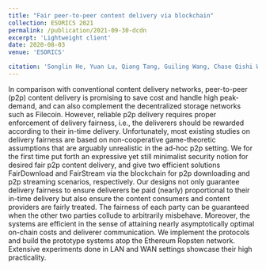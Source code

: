 ```yaml
---
title: "Fair peer-to-peer content delivery via blockchain"
collection: ESORICS 2021
permalink: /publication/2021-09-30-dcdn
excerpt: 'Lightweight client'
date: 2020-08-03
venue: 'ESORICS'

citation: 'Songlin He, Yuan Lu, Qiang Tang, Guiling Wang, Chase Qishi Wu. &quot;Fair peer-to-peer content delivery via blockchain.&quot; <i>Proc. ESORICS 2021</i>.'
---
```

In comparison with conventional content delivery networks, peer-to-peer (p2p) content delivery is promising to save cost and handle high peak-demand, and can also complement the decentralized storage networks such as Filecoin. However, reliable p2p delivery requires proper enforcement of delivery fairness, i.e., the deliverers should be rewarded according to their in-time delivery. Unfortunately, most existing studies on delivery fairness are based on non-cooperative game-theoretic assumptions that are arguably unrealistic in the ad-hoc p2p setting. We for the first time put forth an expressive yet still minimalist security notion for desired fair p2p content delivery, and give two efficient solutions FairDownload and FairStream via the blockchain for p2p downloading and p2p streaming scenarios, respectively. Our designs not only guarantee delivery fairness to ensure deliverers be paid (nearly) proportional to their in-time delivery but also ensure the content consumers and content providers are fairly treated. The fairness of each party can be guaranteed when the other two parties collude to arbitrarily misbehave. Moreover, the systems are efficient in the sense of attaining nearly asymptotically optimal on-chain costs and deliverer communication. We implement the protocols and build the prototype systems atop the Ethereum Ropsten network. Extensive experiments done in LAN and WAN settings showcase their high practicality.
